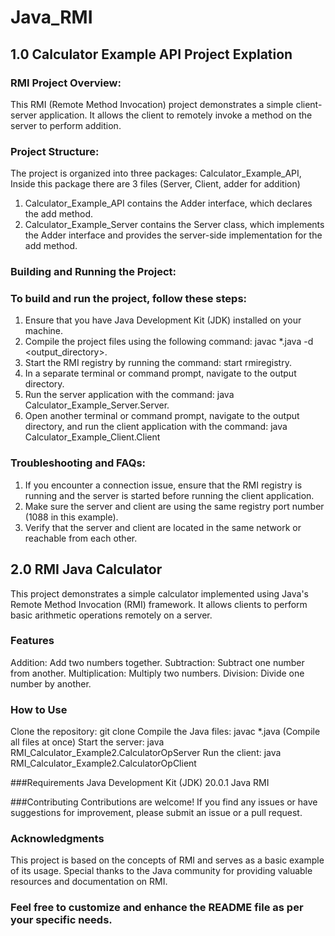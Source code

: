# Java_RMI

## 1.0 Calculator Example API Project Explation 
### RMI Project Overview:
This RMI (Remote Method Invocation) project demonstrates a simple client-server application. It allows the client to remotely invoke a method on the server to perform addition.

### Project Structure:
The project is organized into three packages: Calculator_Example_API, Inside this package there are 3 files (Server, Client, adder for addition)

1. Calculator_Example_API contains the Adder interface, which declares the add method.
2. Calculator_Example_Server contains the Server class, which implements the Adder interface and provides the server-side implementation for the add method.

### Building and Running the Project:
### To build and run the project, follow these steps:

1. Ensure that you have Java Development Kit (JDK) installed on your machine.
2. Compile the project files using the following command: javac *.java -d <output_directory>.
3. Start the RMI registry by running the command: start rmiregistry.
4. In a separate terminal or command prompt, navigate to the output directory.
5. Run the server application with the command: java Calculator_Example_Server.Server.
6. Open another terminal or command prompt, navigate to the output directory, and run the client application with the command: java Calculator_Example_Client.Client

### Troubleshooting and FAQs:
1. If you encounter a connection issue, ensure that the RMI registry is running and the server is started before running the client application.
2. Make sure the server and client are using the same registry port number (1088 in this example).
3. Verify that the server and client are located in the same network or reachable from each other.


## 2.0 RMI Java Calculator
This project demonstrates a simple calculator implemented using Java's Remote Method Invocation (RMI) framework. It allows clients to perform basic arithmetic operations remotely on a server.

### Features
Addition: Add two numbers together.
Subtraction: Subtract one number from another.
Multiplication: Multiply two numbers.
Division: Divide one number by another.

### How to Use
Clone the repository: git clone <repository-url>
Compile the Java files: javac *.java (Compile all files at once)
Start the server: java RMI_Calculator_Example2.CalculatorOpServer
Run the client: java RMI_Calculator_Example2.CalculatorOpClient
  
###Requirements
Java Development Kit (JDK) 20.0.1
Java RMI
  
###Contributing
Contributions are welcome! If you find any issues or have suggestions for improvement, please submit an issue or a pull request.

### Acknowledgments
This project is based on the concepts of RMI and serves as a basic example of its usage. Special thanks to the Java community for providing valuable resources and documentation on RMI.

### Feel free to customize and enhance the README file as per your specific needs.

